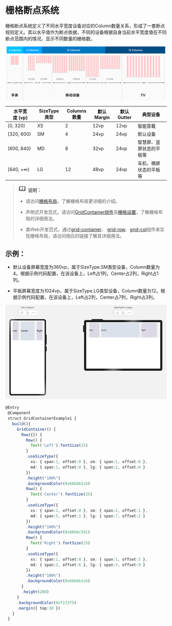 # 栅格断点系统


栅格断点系统定义了不同水平宽度设备对应的Column数量关系，形成了一套断点规则定义。其以水平值作为断点依据，不同的设备根据自身当前水平宽度值在不同断点范围内的情况，显示不同数量的栅格数。


![zh-cn_image_0000001292375365](figures/zh-cn_image_0000001292375365.png)


| 水平宽度&nbsp;(vp) | SizeType类型 | Columns数量 | 默认Margin | 默认Gutter | 典型设备 |
| -------- | -------- | -------- | -------- | -------- | -------- |
| [0,&nbsp;320) | XS | 2 | 12vp | 12vp | 智能穿戴 |
| [320,&nbsp;600) | SM | 4 | 24vp | 24vp | 默认设备 |
| [600,&nbsp;840) | MD | 8 | 32vp | 24vp | 智慧屏、竖屏状态的平板等 |
| [840,&nbsp;+∞) | LG | 12 | 48vp | 24vp | 车机、横屏状态的平板等 |


> ![icon-note.gif](public_sys-resources/icon-note.gif) **说明：**
> - 请访问[栅格布局](../../ui/ui-ts-layout-grid-container.md)，了解栅格布局更详细的介绍。
> 
> - 声明式开发范式，请访问[GridContainer组件](../../reference/arkui-ts/ts-container-gridcontainer.md)及[栅格设置](../../reference/arkui-ts/ts-universal-attributes-grid.md)，了解栅格布局的详细用法。
> 
> - 类Web开发范式，通过[grid-container](../../reference/arkui-js/js-components-grid-container.md)、 [grid-row](../../reference/arkui-js/js-components-grid-row.md)、[grid-col](../../reference/arkui-js/js-components-grid-col.md)组件来实现栅格布局，请访问相应的链接了解其详细用法。


## 示例：

- 默认设备屏幕宽度为360vp，属于SizeType.SM类型设备，Column数量为4。根据示例代码配置，在该设备上，Left占1列，Center占2列，Right占1列。

- 平板屏幕宽度为1024vp，属于SizeType.LG类型设备，Column数量为12。根据示例代码配置，在该设备上，Left占2列，Center占7列，Right占3列。

![zh-cn_image_0000001245456434](figures/zh-cn_image_0000001245456434.jpg)


```ts
@Entry
 @Component
 struct GridContainerExample1 {
   build(){
     GridContainer() {
       Row({}) {
         Row() {
           Text('Left').fontSize(25)
         }
         .useSizeType({
           xs: { span:1, offset:0 }, sm: { span:1, offset:0 },
           md: { span:1, offset:0 }, lg: { span:2, offset:0 }
         })
         .height("100%")
         .backgroundColor(0x66bbb2cb)
         Row() {
           Text('Center').fontSize(25)
         }
         .useSizeType({
           xs: { span:1, offset:0 }, sm: { span:2, offset:1 },
           md: { span:5, offset:1 }, lg: { span:7, offset:2 }
         })
         .height("100%")
         .backgroundColor(0x66b6c5d1)
         Row() {
           Text('Right').fontSize(25)
         }
         .useSizeType({
           xs: { span:1, offset:0 }, sm: { span:1, offset:3 },
           md: { span:2, offset:6 }, lg: { span:3, offset:9 }
         })
         .height("100%")
         .backgroundColor(0x66bbb2cb)
       }
       .height(200)
     }
     .backgroundColor(0xf1f3f5)
     .margin({ top:10 })
   }
 }
```
